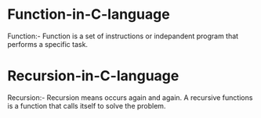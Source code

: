 # Function-in-C-language
Function:- Function is a set of instructions or indepandent program that performs a specific task.

# Recursion-in-C-language
Recursion:- Recursion means occurs again and again. A recursive functions is a function that calls itself to solve the problem.
